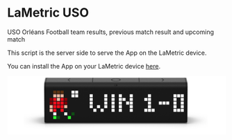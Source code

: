 # LaMetric USO

USO Orléans Football team results, previous match result and upcoming match

This script is the server side to serve the App on the LaMetric device.

You can install the App on your LaMetric device [here](https://apps.lametric.com/apps/uso/9642).

![](https://raw.githubusercontent.com/potsky/lametric-uso/master/README.png)
